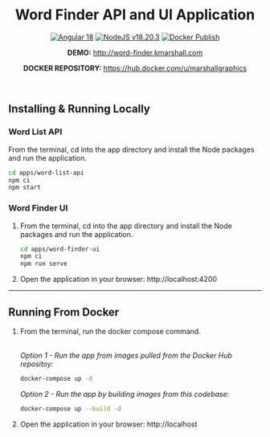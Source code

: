 <div align="center">

# Word Finder API and UI Application

<a href="https://blog.angular.dev/angular-v18-is-now-available-e79d5ac0affe"><img src="https://img.shields.io/badge/Built%20With%20Angular%20v18-blue?logo=angular&logoColor=white" alt="Angular 18" /></a> <a href="https://nodejs.org"><img src="https://img.shields.io/badge/NodeJS-v18.20.3-blue?logo=nodedotjs&logoColor=%23fff" alt="NodeJS v18.20.3" /></a> <a href="https://github.com/mgraphic/Word-Finder/actions/workflows/main.yml"><img src="https://github.com/mgraphic/Word-Finder/actions/workflows/build-publish-deploy.yml/badge.svg?branch=main" alt="Docker Publish" /></a>

<p>
    <strong>DEMO:</strong>
    <a href="http://word-finder.kmarshall.com">http://word-finder.kmarshall.com</a>
</p>

<p>
    <strong>DOCKER REPOSITORY:</strong>
    <a href="https://hub.docker.com/u/marshallgraphics">https://hub.docker.com/u/marshallgraphics</a>
</p>

</div>

<br />

## Installing & Running Locally

### Word List API

From the terminal, cd into the app directory and install the Node packages and run the application.

```bash
cd apps/word-list-api
npm ci
npm start
```

### Word Finder UI

1. From the terminal, cd into the app directory and install the Node packages and run the application.

    ```bash
    cd apps/word-finder-ui
    npm ci
    npm run serve
    ```

2. Open the application in your browser: http://localhost:4200

---

## Running From Docker

1. From the terminal, run the docker compose command.

    <br/>_Option 1 - Run the app from images pulled from the Docker Hub repositoy:_

    ```bash
    docker-compose up -d
    ```

    _Option 2 - Run the app by building images from this codebase:_

    ```bash
    docker-compose up --build -d
    ```

2. Open the application in your browser: http://localhost
